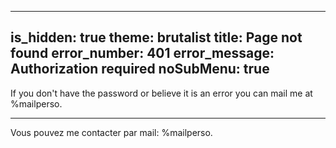 -----
is_hidden: true
theme: brutalist
title: Page not found
error_number: 401
error_message: Authorization required
noSubMenu: true
-----
If you don't have the password or believe it is an error you can mail me at %mailperso.

---

Vous pouvez me contacter par mail: %mailperso.
